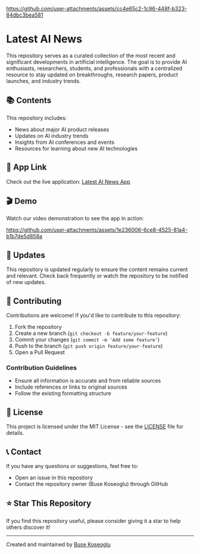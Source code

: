 
https://github.com/user-attachments/assets/cc4e65c2-1c96-448f-b323-84dbc3bea581
# Latest AI News

This repository serves as a curated collection of the most recent and significant developments in artificial intelligence. The goal is to provide AI enthusiasts, researchers, students, and professionals with a centralized resource to stay updated on breakthroughs, research papers, product launches, and industry trends.

## 📚 Contents

This repository includes:
- News about major AI product releases
- Updates on AI industry trends
- Insights from AI conferences and events
- Resources for learning about new AI technologies

## 🔗 App Link

Check out the live application: [Latest AI News App]([https://your-app-link-here.com](https://latest-ai-news.streamlit.app/))

## 🎬 Demo

Watch our video demonstration to see the app in action:

https://github.com/user-attachments/assets/1e236006-6ce8-4525-81a4-b1b7de5d858a


## 🔄 Updates

This repository is updated regularly to ensure the content remains current and relevant. Check back frequently or watch the repository to be notified of new updates.

## 🤝 Contributing

Contributions are welcome! If you'd like to contribute to this repository:

1. Fork the repository
2. Create a new branch (`git checkout -b feature/your-feature`)
3. Commit your changes (`git commit -m 'Add some feature'`)
4. Push to the branch (`git push origin feature/your-feature`)
5. Open a Pull Request

### Contribution Guidelines
- Ensure all information is accurate and from reliable sources
- Include references or links to original sources
- Follow the existing formatting structure

## 📝 License

This project is licensed under the MIT License - see the [LICENSE](LICENSE) file for details.

## 📞 Contact

If you have any questions or suggestions, feel free to:
- Open an issue in this repository
- Contact the repository owner (Buse Koseoglu) through GitHub

## ⭐ Star This Repository

If you find this repository useful, please consider giving it a star to help others discover it!

---

Created and maintained by [Buse Koseoglu](https://github.com/busekoseoglu)

